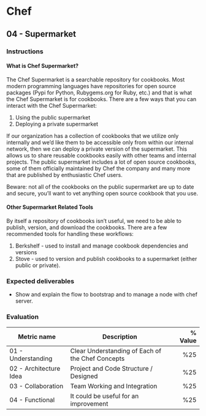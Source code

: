 # Chef

## 04 - Supermarket

### Instructions

#### What is Chef Supermarket?

The Chef Supermarket is a searchable repository for cookbooks. Most modern programming languages have repositories for open source packages (Pypi for Python, Rubygems.org for Ruby, etc.) and that is what the Chef Supermarket is for cookbooks. There are a few ways that you can interact with the Chef Supermarket:

1. Using the public supermarket
2. Deploying a private supermarket

If our organization has a collection of cookbooks that we utilize only internally and we’d like them to be accessible only from within our internal network, then we can deploy a private version of the supermarket. This allows us to share reusable cookbooks easily with other teams and internal projects. The public supermarket includes a lot of open source cookbooks, some of them officially maintained by Chef the company and many more that are published by enthusiastic Chef users.

Beware: not all of the cookbooks on the public supermarket are up to date and secure, you’ll want to vet anything open source cookbook that you use.

#### Other Supermarket Related Tools

By itself a repository of cookbooks isn’t useful, we need to be able to publish, version, and download the cookbooks. There are a few recommended tools for handling these workflows:

1. Berkshelf - used to install and manage cookbook dependencies and versions
2. Stove - used to version and publish cookbooks to a supermarket (either public or private).

### Expected deliverables
- Show and explain the flow to bootstrap and to manage a node with chef server. 

### Evaluation

| Metric name | Description | % Value |
| ----------- |-------------| -------:|
| 01 - Understanding  | Clear Understanding of Each of the Chef Concepts | %25 |
| 02 - Architecture Idea   | Project and Code Structure / Designed | %25 |
| 03 - Collaboration   | Team Working and Integration | %25 |
| 04 - Functional   | It could be useful for an improvement | %25 |
